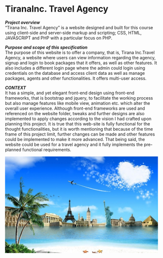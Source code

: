 # TiranaInc. Travel Agency

**_Project overview_**<br/>
    “Tirana Inc. Travel Agency” is a website designed and built for this course using client-side and server-side markup and scripting; CSS, HTML, JAVASCRIPT and PHP with a particular focus on PHP.

**_Purpose and scope of this specification_**<br/>
    The purpose of this website is to offer a company, that is, Tirana Inc.Travel Agency, a website where users can view information regarding the agency, signup and login to book packages that it offers, as well as other features. It also includes a different login page where the admin could login using credentials on the database and access client data as well as manage packages, agents and other functionalities. It offers multi-user access.

**_CONTEXT_**<br/>
    It has a simple, and yet elegant front-end design using front-end frameworks, that is bootstrap and jquery, to facilitate the working process but also manage features like mobile view, animation etc. which alter the overall user experience. Although front-end frameworks are used and referenced on the website folder, tweaks and further designs are also implemented to apply changes according to the vision I had crafted upon planning this project. It is true that this web-site is fully functional for the thought functionalities, but it is worth mentioning that because of the time frame of this project limit, further changes can be made and other features could be implemented to make it more advanced. That being said, the website could be used for a travel agency and it fully implements the pre-planned functional requirements.

![](bcg.jpg)

